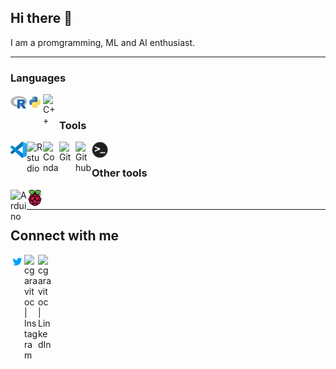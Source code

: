 ## Hi there 👋
I am a promgramming, ML and AI enthusiast. 

***
<!--
**cgaravitoc/cgaravitoc** is a ✨ _special_ ✨ repository because its `README.md` (this file) appears on your GitHub profile.

Here are some ideas to get you started:

- 🔭 I’m currently working on ...
- 🌱 I’m currently learning ...
- 👯 I’m looking to collaborate on ...
- 🤔 I’m looking for help with ...
- 💬 Ask me about ...
- 📫 How to reach me: ...
- 😄 Pronouns: ...
- ⚡ Fun fact: ...
-->

### Languages
<img align="left" alt="R" width="26px" src="https://raw.githubusercontent.com/github/explore/80688e429a7d4ef2fca1e82350fe8e3517d3494d/topics/r/r.png" />
<img align="left" alt="Python" width="26px" src="https://raw.githubusercontent.com/github/explore/80688e429a7d4ef2fca1e82350fe8e3517d3494d/topics/python/python.png" />
<img align="left" alt="C++" width="26px" src="https://www.nicepng.com/png/full/111-1116276_computer-science-i-syllabus-and-grading-policy-c.png" />
<br>

### Tools
<img align="left" alt="Visual Studio Code" width="26px" src="https://raw.githubusercontent.com/github/explore/80688e429a7d4ef2fca1e82350fe8e3517d3494d/topics/visual-studio-code/visual-studio-code.png" />
<img align="left" alt="Rstudio" width="26px" src="https://avatars0.githubusercontent.com/u/513560?s=200&v=4" />
<img align="left" alt="Conda" width="26px" src="https://avatars2.githubusercontent.com/u/6392739?s=200&v=4" />
<img align="left" alt="Git" width="26px" src="https://upload.wikimedia.org/wikipedia/commons/thumb/6/62/Git-logo-orange.svg/1920px-Git-logo-orange.svg.png" />
<img align="left" alt="Github" width="26px" src="https://github.githubassets.com/images/modules/logos_page/Octocat.png" />
<img align="left" alt="Terminal" width="26px" src="https://raw.githubusercontent.com/github/explore/78df643247d429f6cc873026c0622819ad797942/topics/terminal/terminal.png" />
<br>

### Other tools
<img align="left" alt="Arduino" width="26px" src="https://avatars.githubusercontent.com/u/379109?s=200&v=4" />
<img align="left" alt="Rasperry Pi" width="26px" src="https://raw.githubusercontent.com/github/explore/80688e429a7d4ef2fca1e82350fe8e3517d3494d/topics/raspberry-pi/raspberry-pi.png" />
<br>

***

## Connect with me
[<img align="left" alt="cgaravitoc | Twitter" width="22px" src="https://raw.githubusercontent.com/github/explore/80688e429a7d4ef2fca1e82350fe8e3517d3494d/topics/twitter/twitter.png" />][twitter]
[<img align="left" alt="cgaravitoc | Instagram" width="22px" src="https://www.adverthia.com/wp-content/uploads/2020/02/instagram-logo-png-transparent-background-1024x1024-1-600x600.png" />][instagram]
[<img align="left" alt="cgaravitoc | LinkedIn" width="22px" src="https://www.seekpng.com/png/full/8-84419_linkedin-logo-png-icon-linkedin-logo-png.png" />][LinkedIn]
<br>

<!-- Abbreviationss -->
[twitter]: https://twitter.com/cgaravitoc
[instagram]: https://instagram.com/cgaravitoc
[linkedin]: https://www.linkedin.com/in/cgaravitoc/
